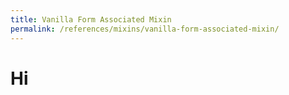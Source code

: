 ```yaml
---
title: Vanilla Form Associated Mixin
permalink: /references/mixins/vanilla-form-associated-mixin/
---
```


# Hi

